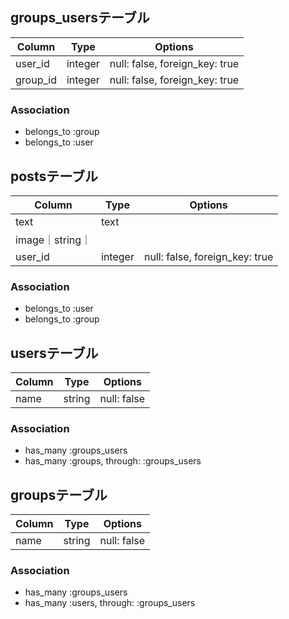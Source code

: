 ## groups_usersテーブル

|Column|Type|Options|
|------|----|-------|
|user_id|integer|null: false, foreign_key: true|
|group_id|integer|null: false, foreign_key: true|

### Association
- belongs_to :group
- belongs_to :user

## postsテーブル
|Column|Type|Options|
|------|----|-------|
|text|text|
|image｜string｜
|user_id|integer|null: false, foreign_key: true|

### Association
- belongs_to :user
- belongs_to :group

## usersテーブル
|Column|Type|Options|
|------|----|-------|
|name|string|null: false|

### Association
- has_many :groups_users
- has_many :groups, through: :groups_users

## groupsテーブル
|Column|Type|Options|
|------|----|-------|
|name|string|null: false|


### Association
- has_many :groups_users
- has_many :users, through: :groups_users
